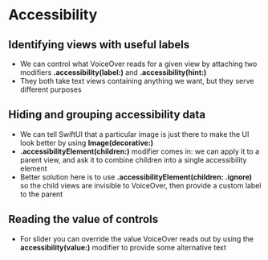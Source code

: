 # Accessibility

## Identifying views with useful labels

* We can control what VoiceOver reads for a given view by attaching two modifiers __.accessibility(label:)__ and __.accessibility(hint:)__ 
* They both take text views containing anything we want, but they serve different purposes

## Hiding and grouping accessibility data

* We can tell SwiftUI that a particular image is just there to make the UI look better by using __Image(decorative:)__
* __.accessibilityElement(children:)__ modifier comes in: we can apply it to a parent view, and ask it to combine children into a single accessibility element
* Better solution here is to use __.accessibilityElement(children: .ignore)__ so the child views are invisible to VoiceOver, then provide a custom label to the parent

## Reading the value of controls

* For slider you can override the value VoiceOver reads out by using the __accessibility(value:)__ modifier to provide some alternative text
